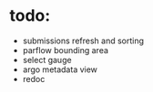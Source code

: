 # todo:
- submissions refresh and sorting
- parflow bounding area
- select gauge
- argo metadata view
- redoc